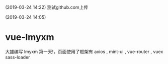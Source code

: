 

(2019-03-24 14:22)
测试github.com上传


(2019-03-24 14:05)
# vue-lmyxm
大雄编写 lmyxm 第一天!，页面使用了框架有 axios , mint-ui , vue-router , vuex sass-loader